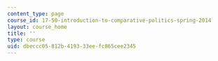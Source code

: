 ```yaml
---
content_type: page
course_id: 17-50-introduction-to-comparative-politics-spring-2014
layout: course_home
title: ''
type: course
uid: dbeccc05-812b-4193-33ee-fc865cee2345
---
```

